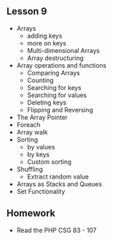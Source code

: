 ## Lesson 9
- Arrays
  - adding keys
  - more on keys
  - Multi-dimensional Arrays
  - Array destructuring
- Array operations and functions
  - Comparing Arrays
  - Counting
  - Searching for keys
  - Searching for values
  - Deleting keys
  - Flipping and Reversing
- The Array Pointer
- Foreach 
- Array walk
- Sorting 
  - by values
  - by keys
  - Custom sorting
- Shuffling
  - Extract random value
- Arrays as Stacks and Queues
- Set Functionality

## Homework
- Read the PHP CSG 83 - 107